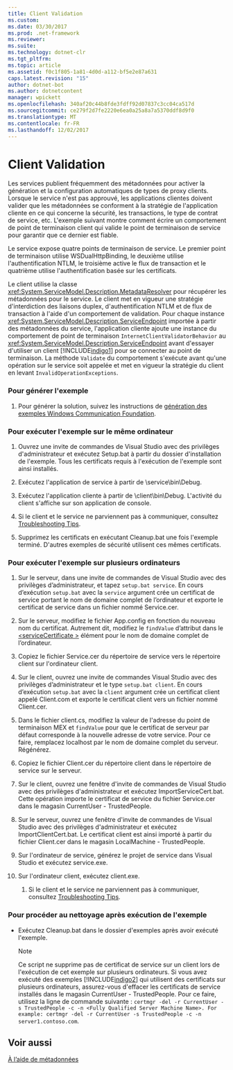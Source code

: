 ```yaml
---
title: Client Validation
ms.custom: 
ms.date: 03/30/2017
ms.prod: .net-framework
ms.reviewer: 
ms.suite: 
ms.technology: dotnet-clr
ms.tgt_pltfrm: 
ms.topic: article
ms.assetid: f0c1f805-1a81-4d0d-a112-bf5e2e87a631
caps.latest.revision: "15"
author: dotnet-bot
ms.author: dotnetcontent
manager: wpickett
ms.openlocfilehash: 340af20c44b8fde3fdff92d07837c3cc04ca517d
ms.sourcegitcommit: ce279f2d7fe2220e6ea0a25a8a7a5370ddf8d9f0
ms.translationtype: MT
ms.contentlocale: fr-FR
ms.lasthandoff: 12/02/2017
---
```

# <a name="client-validation"></a>Client Validation
Les services publient fréquemment des métadonnées pour activer la génération et la configuration automatiques de types de proxy clients. Lorsque le service n'est pas approuvé, les applications clientes doivent valider que les métadonnées se conforment à la stratégie de l'application cliente en ce qui concerne la sécurité, les transactions, le type de contrat de service, etc. L'exemple suivant montre comment écrire un comportement de point de terminaison client qui valide le point de terminaison de service pour garantir que ce dernier est fiable.  
  
 Le service expose quatre points de terminaison de service. Le premier point de terminaison utilise WSDualHttpBinding, le deuxième utilise l'authentification NTLM, le troisième active le flux de transaction et le quatrième utilise l'authentification basée sur les certificats.  
  
 Le client utilise la classe <xref:System.ServiceModel.Description.MetadataResolver> pour récupérer les métadonnées pour le service. Le client met en vigueur une stratégie d'interdiction des liaisons duplex, d'authentification NTLM et de flux de transaction à l'aide d'un comportement de validation. Pour chaque instance <xref:System.ServiceModel.Description.ServiceEndpoint> importée à partir des métadonnées du service, l'application cliente ajoute une instance du comportement de point de terminaison `InternetClientValidatorBehavior` au <xref:System.ServiceModel.Description.ServiceEndpoint> avant d'essayer d'utiliser un client [!INCLUDE[indigo1](../../../../includes/indigo1-md.md)] pour se connecter au point de terminaison. La méthode `Validate` du comportement s'exécute avant qu'une opération sur le service soit appelée et met en vigueur la stratégie du client en levant `InvalidOperationExceptions`.  
  
### <a name="to-build-the-sample"></a>Pour générer l'exemple  
  
1.  Pour générer la solution, suivez les instructions de [génération des exemples Windows Communication Foundation](../../../../docs/framework/wcf/samples/building-the-samples.md).  
  
### <a name="to-run-the-sample-on-the-same-computer"></a>Pour exécuter l'exemple sur le même ordinateur  
  
1.  Ouvrez une invite de commandes de Visual Studio avec des privilèges d'administrateur et exécutez Setup.bat à partir du dossier d'installation de l'exemple. Tous les certificats requis à l'exécution de l'exemple sont ainsi installés.  
  
2.  Exécutez l'application de service à partir de \service\bin\Debug.  
  
3.  Exécutez l'application cliente à partir de \client\bin\Debug. L'activité du client s'affiche sur son application de console.  
  
4.  Si le client et le service ne parviennent pas à communiquer, consultez [Troubleshooting Tips](http://msdn.microsoft.com/en-us/8787c877-5e96-42da-8214-fa737a38f10b).  
  
5.  Supprimez les certificats en exécutant Cleanup.bat une fois l'exemple terminé. D'autres exemples de sécurité utilisent ces mêmes certificats.  
  
### <a name="to-run-the-sample-across-computers"></a>Pour exécuter l'exemple sur plusieurs ordinateurs  
  
1.  Sur le serveur, dans une invite de commandes de Visual Studio avec des privilèges d’administrateur, et tapez `setup.bat service`. En cours d’exécution `setup.bat` avec la `service` argument crée un certificat de service portant le nom de domaine complet de l’ordinateur et exporte le certificat de service dans un fichier nommé Service.cer.  
  
2.  Sur le serveur, modifiez le fichier App.config en fonction du nouveau nom du certificat. Autrement dit, modifiez le `findValue` d’attribut dans le [ \<serviceCertificate >](../../../../docs/framework/configure-apps/file-schema/wcf/servicecertificate-of-clientcredentials-element.md) élément pour le nom de domaine complet de l’ordinateur.  
  
3.  Copiez le fichier Service.cer du répertoire de service vers le répertoire client sur l'ordinateur client.  
  
4.  Sur le client, ouvrez une invite de commandes Visual Studio avec des privilèges d’administrateur et le type `setup.bat client`. En cours d’exécution `setup.bat` avec la `client` argument crée un certificat client appelé Client.com et exporte le certificat client vers un fichier nommé Client.cer.  
  
5.  Dans le fichier client.cs, modifiez la valeur de l'adresse du point de terminaison MEX et `findValue` pour que le certificat de serveur par défaut corresponde à la nouvelle adresse de votre service. Pour ce faire, remplacez localhost par le nom de domaine complet du serveur. Régénérez.  
  
6.  Copiez le fichier Client.cer du répertoire client dans le répertoire de service sur le serveur.  
  
7.  Sur le client, ouvrez une fenêtre d'invite de commandes de Visual Studio avec des privilèges d'administrateur et exécutez ImportServiceCert.bat. Cette opération importe le certificat de service du fichier Service.cer dans le magasin CurrentUser - TrustedPeople.  
  
8.  Sur le serveur, ouvrez une fenêtre d'invite de commandes de Visual Studio avec des privilèges d'administrateur et exécutez ImportClientCert.bat. Le certificat client est ainsi importé à partir du fichier Client.cer dans le magasin LocalMachine - TrustedPeople.  
  
9. Sur l'ordinateur de service, générez le projet de service dans Visual Studio et exécutez service.exe.  
  
10. Sur l'ordinateur client, exécutez client.exe.  
  
    1.  Si le client et le service ne parviennent pas à communiquer, consultez [Troubleshooting Tips](http://msdn.microsoft.com/en-us/8787c877-5e96-42da-8214-fa737a38f10b).  
  
### <a name="to-clean-up-after-the-sample"></a>Pour procéder au nettoyage après exécution de l'exemple  
  
-   Exécutez Cleanup.bat dans le dossier d'exemples après avoir exécuté l'exemple.  
  
    > [!NOTE]
    >  Ce script ne supprime pas de certificat de service sur un client lors de l'exécution de cet exemple sur plusieurs ordinateurs. Si vous avez exécuté des exemples [!INCLUDE[indigo2](../../../../includes/indigo2-md.md)] qui utilisent des certificats sur plusieurs ordinateurs, assurez-vous d'effacer les certificats de service installés dans le magasin CurrentUser - TrustedPeople. Pour ce faire, utilisez la ligne de commande suivante : `certmgr -del -r CurrentUser -s TrustedPeople -c -n <Fully Qualified Server Machine Name>. For example: certmgr -del -r CurrentUser -s TrustedPeople -c -n server1.contoso.com`.  
  
## <a name="see-also"></a>Voir aussi  
 [À l’aide de métadonnées](../../../../docs/framework/wcf/feature-details/using-metadata.md)
